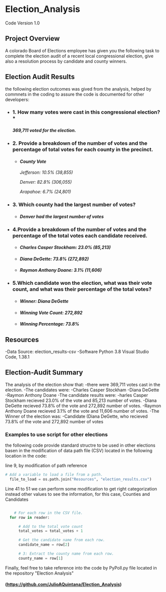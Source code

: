 # Election_Analysis
Code Version 1.0

## Project Overview
A colorado Board of Elections employee has given you the following task to complete the election audit of a recent local congressional election, give also a resolution process by candidate and county winners.

## Election Audit Results 
the following election outcomes was gived from the analysis, helped by commnets in the coding to assure the code is documented for other developers: 

* ### 1. How many votes were cast in this congressional election?*
  ####  _369,711 voted for the election._

* ### 2. Provide a breakdown of the number of votes and the percentage of total votes for each county in the precinct.
    * #### _County Vote_
         _Jefferson: 10.5% (38,855)_

         _Denver: 82.8% (306,055)_

        _Arapahoe: 6.7% (24,801)_

* ### 3. Which county had the largest number of votes?
    * #### _Denver had the largest number of votes_

* ### 4.Provide a breakdown of the number of votes and the percentage of the total votes each candidate received.

    * #### _Charles Casper Stockham: 23.0% (85,213)_

    * #### _Diana DeGette: 73.8% (272,892)_

    * #### _Raymon Anthony Doane: 3.1% (11,606)_

* ### 5.Which candidate won the election, what was their vote count, and what was their percentage of the total votes?

    * #### _Winner: Diana DeGette_
    * #### _Winning Vote Count: 272,892_
    * #### _Winning Percentage: 73.8%_

## Resources 
-Data Source: election_results-csv
-Software Python 3.8 Visual Studio Code, 1.38.1

## Election-Audit Summary
The analysis of the election show that: 
-there were 369,711 votes cast in the election.
-The candidates were: 
    -Charles Casper Stockham
    -Diana DeGette
    -Raymon Anthony Doane
-The candidate results were:
  -harles Casper Stockham recieved 23.0% of the vote and 85,213 number of votes.
  -Diana DeGette recieved 73.8% of the vote and 272,892 number of votes.
  -Raymon Anthony Doane recieved 3.1% of the vote and 11,606 number of votes.
-The Winner of the election was:
  -Candidate (Diana DeGette, who recieved 73.8% of the vote and 272,892 number of votes
  
  ###   Examples to use script for other elections 
   the following code provide standard structre to be used in other elections basen in the modification of data path file (CSV) located in the following location in the code: 
   
   line 9, by modification of path reference
  ```Python script 
  # Add a variable to load a file from a path.
    file_to_load = os.path.join("Resources", "election_results.csv")
  ``` 
  Line 41 to 51 we can perform some modification to get right categorization instead other values to see the information, for this case, Counties and Candidates
  ```Python script 
  
      # For each row in the CSV file.
    for row in reader:

        # Add to the total vote count
        total_votes = total_votes + 1

        # Get the candidate name from each row.
        candidate_name = row[2]

        # 3: Extract the county name from each row.
        county_name = row[1]
   ```
   
   Finally, feel free to take reference into the code by PyPoll.py file located in the repository "Election Analysis"
   #### (https://github.com/JulioAQuintana/Election_Analysis)

